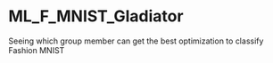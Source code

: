 # ML_F_MNIST_Gladiator
Seeing which group member can get the best optimization to classify Fashion MNIST
